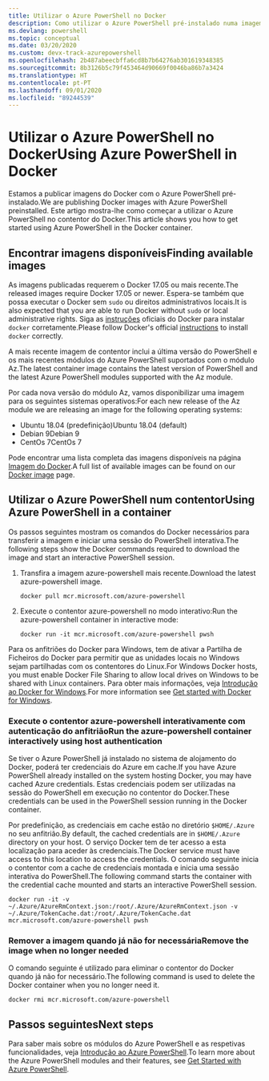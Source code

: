 ```yaml
---
title: Utilizar o Azure PowerShell no Docker
description: Como utilizar o Azure PowerShell pré-instalado numa imagem do Docker.
ms.devlang: powershell
ms.topic: conceptual
ms.date: 03/20/2020
ms.custom: devx-track-azurepowershell
ms.openlocfilehash: 2b487abeecbffa6cd8b7b64276ab301619348385
ms.sourcegitcommit: 8b3126b5c79f453464d90669f0046ba86b7a3424
ms.translationtype: HT
ms.contentlocale: pt-PT
ms.lasthandoff: 09/01/2020
ms.locfileid: "89244539"
---
```

# <a name="using-azure-powershell-in-docker"></a><span data-ttu-id="27515-103">Utilizar o Azure PowerShell no Docker</span><span class="sxs-lookup"><span data-stu-id="27515-103">Using Azure PowerShell in Docker</span></span>

<span data-ttu-id="27515-104">Estamos a publicar imagens do Docker com o Azure PowerShell pré-instalado.</span><span class="sxs-lookup"><span data-stu-id="27515-104">We are publishing Docker images with Azure PowerShell preinstalled.</span></span> <span data-ttu-id="27515-105">Este artigo mostra-lhe como começar a utilizar o Azure PowerShell no contentor do Docker.</span><span class="sxs-lookup"><span data-stu-id="27515-105">This article shows you how to get started using Azure PowerShell in the Docker container.</span></span>

## <a name="finding-available-images"></a><span data-ttu-id="27515-106">Encontrar imagens disponíveis</span><span class="sxs-lookup"><span data-stu-id="27515-106">Finding available images</span></span>

<span data-ttu-id="27515-107">As imagens publicadas requerem o Docker 17.05 ou mais recente.</span><span class="sxs-lookup"><span data-stu-id="27515-107">The released images require Docker 17.05 or newer.</span></span> <span data-ttu-id="27515-108">Espera-se também que possa executar o Docker sem `sudo` ou direitos administrativos locais.</span><span class="sxs-lookup"><span data-stu-id="27515-108">It is also expected that you are able to run Docker without `sudo` or local administrative rights.</span></span> <span data-ttu-id="27515-109">Siga as [instruções][install] oficiais do Docker para instalar `docker` corretamente.</span><span class="sxs-lookup"><span data-stu-id="27515-109">Please follow Docker's official [instructions][install] to install `docker` correctly.</span></span>

<span data-ttu-id="27515-110">A mais recente imagem de contentor inclui a última versão do PowerShell e os mais recentes módulos do Azure PowerShell suportados com o módulo Az.</span><span class="sxs-lookup"><span data-stu-id="27515-110">The latest container image contains the latest version of PowerShell and the latest Azure PowerShell modules supported with the Az module.</span></span>

<span data-ttu-id="27515-111">Por cada nova versão do módulo Az, vamos disponibilizar uma imagem para os seguintes sistemas operativos:</span><span class="sxs-lookup"><span data-stu-id="27515-111">For each new release of the Az module we are releasing an image for the following operating systems:</span></span>

- <span data-ttu-id="27515-112">Ubuntu 18.04 (predefinição)</span><span class="sxs-lookup"><span data-stu-id="27515-112">Ubuntu 18.04 (default)</span></span>
- <span data-ttu-id="27515-113">Debian 9</span><span class="sxs-lookup"><span data-stu-id="27515-113">Debian 9</span></span>
- <span data-ttu-id="27515-114">CentOs 7</span><span class="sxs-lookup"><span data-stu-id="27515-114">CentOs 7</span></span>

<span data-ttu-id="27515-115">Pode encontrar uma lista completa das imagens disponíveis na página [Imagem do Docker][az image].</span><span class="sxs-lookup"><span data-stu-id="27515-115">A full list of available images can be found on our [Docker image][az image] page.</span></span>

## <a name="using-azure-powershell-in-a-container"></a><span data-ttu-id="27515-116">Utilizar o Azure PowerShell num contentor</span><span class="sxs-lookup"><span data-stu-id="27515-116">Using Azure PowerShell in a container</span></span>

<span data-ttu-id="27515-117">Os passos seguintes mostram os comandos do Docker necessários para transferir a imagem e iniciar uma sessão do PowerShell interativa.</span><span class="sxs-lookup"><span data-stu-id="27515-117">The following steps show the Docker commands required to download the image and start an interactive PowerShell session.</span></span>

1. <span data-ttu-id="27515-118">Transfira a imagem azure-powershell mais recente.</span><span class="sxs-lookup"><span data-stu-id="27515-118">Download the latest azure-powershell image.</span></span>

   ```console
   docker pull mcr.microsoft.com/azure-powershell
   ```

1. <span data-ttu-id="27515-119">Execute o contentor azure-powershell no modo interativo:</span><span class="sxs-lookup"><span data-stu-id="27515-119">Run the azure-powershell container in interactive mode:</span></span>

   ```console
   docker run -it mcr.microsoft.com/azure-powershell pwsh
   ```

<span data-ttu-id="27515-120">Para os anfitriões do Docker para Windows, tem de ativar a Partilha de Ficheiros do Docker para permitir que as unidades locais no Windows sejam partilhadas com os contentores do Linux.</span><span class="sxs-lookup"><span data-stu-id="27515-120">For Windows Docker hosts, you must enable Docker File Sharing to allow local drives on Windows to be shared with Linux containers.</span></span> <span data-ttu-id="27515-121">Para obter mais informações, veja [Introdução ao Docker for Windows][file-sharing].</span><span class="sxs-lookup"><span data-stu-id="27515-121">For more information see [Get started with Docker for Windows][file-sharing].</span></span>

### <a name="run-the-azure-powershell-container-interactively-using-host-authentication"></a><span data-ttu-id="27515-122">Execute o contentor azure-powershell interativamente com autenticação do anfitrião</span><span class="sxs-lookup"><span data-stu-id="27515-122">Run the azure-powershell container interactively using host authentication</span></span>

<span data-ttu-id="27515-123">Se tiver o Azure PowerShell já instalado no sistema de alojamento do Docker, poderá ter credenciais do Azure em cache.</span><span class="sxs-lookup"><span data-stu-id="27515-123">If you have Azure PowerShell already installed on the system hosting Docker, you may have cached Azure credentials.</span></span> <span data-ttu-id="27515-124">Estas credenciais podem ser utilizadas na sessão do PowerShell em execução no contentor do Docker.</span><span class="sxs-lookup"><span data-stu-id="27515-124">These credentials can be used in the PowerShell session running in the Docker container.</span></span>

<span data-ttu-id="27515-125">Por predefinição, as credenciais em cache estão no diretório `$HOME/.Azure` no seu anfitrião.</span><span class="sxs-lookup"><span data-stu-id="27515-125">By default, the cached credentials are in `$HOME/.Azure` directory on your host.</span></span> <span data-ttu-id="27515-126">O serviço Docker tem de ter acesso a esta localização para aceder às credenciais.</span><span class="sxs-lookup"><span data-stu-id="27515-126">The Docker service must have access to this location to access the credentials.</span></span> <span data-ttu-id="27515-127">O comando seguinte inicia o contentor com a cache de credenciais montada e inicia uma sessão interativa do PowerShell.</span><span class="sxs-lookup"><span data-stu-id="27515-127">The following command starts the container with the credential cache mounted and starts an interactive PowerShell session.</span></span>

```console
docker run -it -v ~/.Azure/AzureRmContext.json:/root/.Azure/AzureRmContext.json -v ~/.Azure/TokenCache.dat:/root/.Azure/TokenCache.dat mcr.microsoft.com/azure-powershell pwsh
```

### <a name="remove-the-image-when-no-longer-needed"></a><span data-ttu-id="27515-128">Remover a imagem quando já não for necessária</span><span class="sxs-lookup"><span data-stu-id="27515-128">Remove the image when no longer needed</span></span>

<span data-ttu-id="27515-129">O comando seguinte é utilizado para eliminar o contentor do Docker quando já não for necessário.</span><span class="sxs-lookup"><span data-stu-id="27515-129">The following command is used to delete the Docker container when you no longer need it.</span></span>

```console
docker rmi mcr.microsoft.com/azure-powershell
```

## <a name="next-steps"></a><span data-ttu-id="27515-130">Passos seguintes</span><span class="sxs-lookup"><span data-stu-id="27515-130">Next steps</span></span>

<span data-ttu-id="27515-131">Para saber mais sobre os módulos do Azure PowerShell e as respetivas funcionalidades, veja [Introdução ao Azure PowerShell](get-started-azureps.md).</span><span class="sxs-lookup"><span data-stu-id="27515-131">To learn more about the Azure PowerShell modules and their features, see [Get Started with Azure PowerShell](get-started-azureps.md).</span></span>

<!-- link references -->
[install]: https://docs.docker.com/engine/installation/
[powershell image]: https://hub.docker.com/_/microsoft-powershell
[az image]: https://hub.docker.com/_/microsoft-azure-powershell
[file-sharing]: https://docs.docker.com/docker-for-windows/#file-sharing
